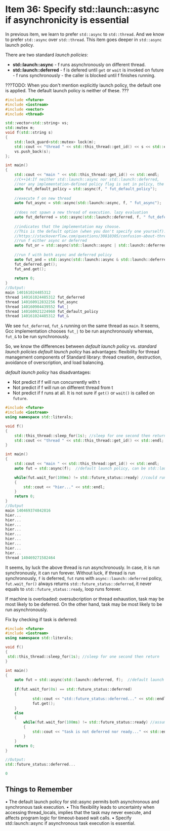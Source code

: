# Item 36: Specify std::launch::async if asynchronicity is essential

In previous item, we learn to prefer `std::async` to `std::thread`. And we know to prefer `std::async` over `std::thread`.
This item goes deeper in `std::async` launch policy.

There are two standard *launch policies*:
* **std::launch::async** - f runs asynchronously on different thread.
* **std::launch::deferred** - f is defered until `get` or `wait` is invoked on future - f runs synchronously - the caller is blocked until f finishes running.

???TODO: When you don't mention explicitly launch policy, the default one is applied. The default launch policy is neither of these. ???
```c++
#include <future>
#include <iostream>
#include <vector>
#include <thread>

std::vector<std::string> vs;
std::mutex m;
void f(std::string s) 
{
    std::lock_guard<std::mutex> lock(m);    
    std::cout << "thread " << std::this_thread::get_id() << s << std::endl;
    vs.push_back(s);
};

int main()
{
    std::cout << "main " << std::this_thread::get_id() << std::endl;
    //C++14:If neither std::launch::async nor std::launch::deferred, 
    //nor any implementation-defined policy flag is set in policy, the behavior is undefined. 
    auto fut_default_policy = std::async(f, " fut_default_policy");  
    
    //execute f on new thread
    auto fut_async = std::async(std::launch::async, f, " fut_async");
    
    //does not spawn a new thread of execution. lazy evaluation
    auto fut_deferred = std::async(std::launch::deferred, f, " fut_deferred");    
    
    //indicates that the implementation may choose. 
    //This is the default option (when you don't specify one yourself). It can decide to run synchronously.    
    //https://stackoverflow.com/questions/30810305/confusion-about-threads-launched-by-stdasync-with-stdlaunchasync-parameter
    //run f either async or deferred
    auto fut_or = std::async(std::launch::async | std::launch::deferred, f, " fut_|");
    
    //run f with both async and deferred policy
    auto fut_and = std::async(std::launch::async & std::launch::deferred, f, " fut_&");    
    fut_deferred.get();
    fut_and.get();
    
    return 0;
}
//Output:
main 140161024485312
thread 140161024485312 fut_deferred
thread 140160912832256 fut_async
thread 140160904439552 fut_|
thread 140160921224960 fut_default_policy
thread 140161024485312 fut_&
```
We see `fut_deferred`, `fut_&` running on the same thread as `main`. It seems, Gcc implementation chooses `fut_|` to be run asynchronously whereas, `fut_&` to be run synchronously.

So, we know the differences between *default launch policy* vs. *standard launch policies*
*default launch policy* has advantages: flexibility for thread management components of Standard library: thread creation, destruction, avoidance of overscription, and load balancing.

*default launch policy* has disadvantages:
* Not predict if f will run concurrently with t
* Not predict if f will run on different thread from t
* Not predict if f runs at all. It is not sure if `get()` or `wait()` is called on `future`.

```c++
#include <future>
#include <iostream>
using namespace std::literals;

void f()
{
    std::this_thread::sleep_for(1s); //sleep for one second then return
    std::cout << "thread " << std::this_thread::get_id() << std::endl;
}

int main()
{
    std::cout << "main " << std::this_thread::get_id() << std::endl;
    auto fut = std::async(f);  //default launch policy, can be std::launch::deferred

    while(fut.wait_for(100ms) != std::future_status::ready) //could run forever
    {
        std::cout << "hier..." << std::endl;
    }
    return 0;
}
//Output
main 140469374842816
hier...
hier...
hier...
hier...
hier...
hier...
hier...
hier...
hier...
thread 140469271582464
```
It seems, by luck the above thread is run asynchronously. In case, it is run synchronously, it can run forever.
Without luck, if thread is run synchronously, `f` is deferred, `fut` runs with `async::launch::deferred` policy, `fut.wait_for()` always returns `std::future_status::deferred`, it never equals to `std::future_status::ready`, loop runs forever.

If machine is overloaded: oversubcription or thread exhaustion, task may be most likely to be deferred. On the other hand, task may be most likely to be run asynchronously.

Fix by checking if task is deferred:
```c++
#include <future>
#include <iostream>
using namespace std::literals;

void f()
{
 std::this_thread::sleep_for(1s); //sleep for one second then return
}

int main()
{
    auto fut = std::async(std::launch::deferred, f);  //default launch policy, can be std::launch::deferred
    
    if(fut.wait_for(0s) == std::future_status::deferred)
    {
            std::cout << "std::future_status::deferred..." << std::endl;
            fut.get();
    }
    else
    {
        while(fut.wait_for(100ms) != std::future_status::ready) //assuming f finishes
        {
            std::cout << "task is not deferred nor ready..." << std::endl;
        }
    }
    return 0;
}

//Output:
std::future_status::deferred...

0
```
## Things to Remember
• The default launch policy for std::async permits both asynchronous and
synchronous task execution.
• This flexibility leads to uncertainty when accessing thread_locals, implies
that the task may never execute, and affects program logic for timeout-based
wait calls.
• Specify std::launch::async if asynchronous task execution is essential.


